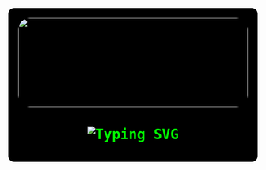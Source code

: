 <div align="center" style="background:#000; padding:20px; border-radius:12px; color:#00FF00; font-family: monospace;">

<!-- Matrix Banner -->
<img src="https://media.giphy.com/media/xTiTnqUxyWbsAXq7Ju/giphy.gif" width="100%" height="180px" style="border-radius:24px;" />

<!-- Matrix Styled Name -->
<h1>
  <img src="https://readme-typing-svg.herokuapp.com?font=VT323&size=40&duration=3000&color=00FF00&center=true&vCenter=true&width=500&lines=Hello+World_;I+am+Bhuvanesh!_;Passionate+Developer_;Open+Source+Contributor_;" alt="Typing SVG" />
</h1>
